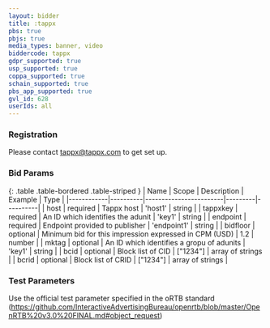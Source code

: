 ```yaml
---
layout: bidder
title: :tappx
pbs: true
pbjs: true
media_types: banner, video
biddercode: tappx
gdpr_supported: true
usp_supported: true
coppa_supported: true
schain_supported: true
pbs_app_supported: true
gvl_id: 628
userIds: all
---
```


### Registration

Please contact tappx@tappx.com to get set up.

### Bid Params

{: .table .table-bordered .table-striped }
| Name       | Scope    | Description            | Example | Type     |
|------------|----------|------------------------|---------|----------|
| host | required | Tappx host | 'host1' | string |
| tappxkey | required | An ID which identifies the adunit | 'key1' | string |
| endpoint | required | Endpoint provided to publisher | 'endpoint1' | string |
| bidfloor | optional | Minimum bid for this impression expressed in CPM (USD) | 1.2 | number |
| mktag | optional | An ID which identifies a gropu of adunits | 'key1' | string |
| bcid | optional | Block list of CID | ["1234"] | array of strings |
| bcrid | optional | Block list of CRID | ["1234"] | array of strings |

### Test Parameters

Use the official test parameter specified in the oRTB standard (https://github.com/InteractiveAdvertisingBureau/openrtb/blob/master/OpenRTB%20v3.0%20FINAL.md#object_request)
